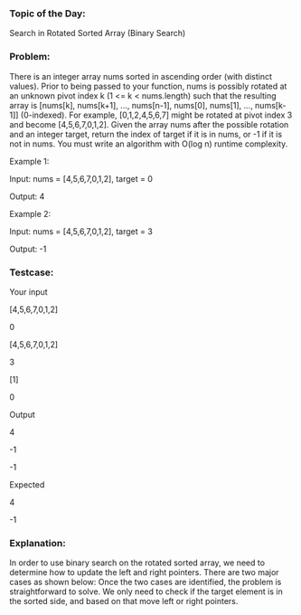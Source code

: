 ### Topic of the Day: 
Search in Rotated Sorted Array (Binary Search)

### Problem: 
There is an integer array nums sorted in ascending order (with distinct values). Prior to being passed to your function, nums is possibly rotated at an unknown pivot index k (1 <= k < nums.length) such that the resulting array is [nums[k], nums[k+1], ..., nums[n-1], nums[0], nums[1], ..., nums[k-1]] (0-indexed). For example, [0,1,2,4,5,6,7] might be rotated at pivot index 3 and become [4,5,6,7,0,1,2]. Given the array nums after the possible rotation and an integer target, return the index of target if it is in nums, or -1 if it is not in nums. You must write an algorithm with O(log n) runtime complexity.



Example 1:

Input: nums = [4,5,6,7,0,1,2], target = 0

Output: 4



Example 2:

Input: nums = [4,5,6,7,0,1,2], target = 3

Output: -1



### Testcase:

Your input

[4,5,6,7,0,1,2]

0

[4,5,6,7,0,1,2]

3

[1]

0

Output

4

-1

-1

Expected

4

-1



### Explanation:

In order to use binary search on the rotated sorted array, we need to determine how to update the left and right pointers. 
There are two major cases as shown below: Once the two cases are identified, the problem is straightforward to solve. 
We only need to check if the target element is in the sorted side, and based on that move left or right pointers.
